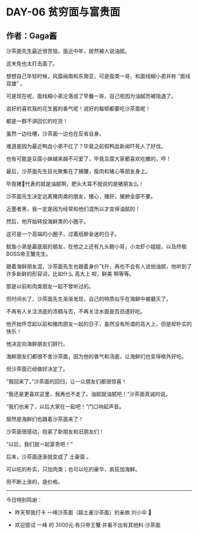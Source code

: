 # DAY-06 贫穷面与富贵面

## 作者：Gaga酱

沙茶面先生最近很苦恼，面近中年，居然被人说油腻。

这未免也太打击面了。

想想自己年轻时候，风靡闽南和东南亚，可是面类一哥，和面线糊小弟并称 “面线双雄” 。

可是现在呢，面线糊小弟沦落成了早餐一哥，自己呢因为油腻而被隐退了。

说好的喜欢我的花生酱的香气呢！说好的每顿都要吃沙茶面呢！

都是一群不讲回忆的吃货！

虽然一边吐槽，沙茶面一边也在反省自身。

难道是因为最近鸭血小弟不红了？毕竟之前假鸭血新闻吓死人了好伐。

也有可能是豆腐小妹越来越不可爱了，毕竟豆腐大家都喜欢吃嫩的，哼！

最后，沙茶面先生目光聚集在了猪腰，瘦肉和猪心等朋友身上。

毕竟猪🐷代表的就是油腻啊，肥头大耳不就说的是猪朋友么！

沙茶面先生决定远离猪肉类的朋友，猪心，猪肝，猪肺全部不要。

近墨者黑，我一定是因为经常和他们混所以才变得油腻的！

然后，他开始转投海鲜类的小圈子。

这可是一个高端的小圈子，过着纸醉金迷的日子。

鱿鱼小弟是最底层的朋友，在他之上还有九头鲍小哥，小龙虾小姐姐，以及终极BOSS帝王蟹先生。

跟着海鲜朋友混，沙茶面先生也跟着身价飞升，再也不会有人说他油腻，他听到了许多新鲜的形容词，比如什么 高大上 啦，鲜美 啊等等。

那是以前和肉类朋友一起不曾听过的。

但时间长了，沙茶面先生渐渐发现，自己的特质似乎在海鲜中被磨灭了。

不再有人关注汤底的浓稠与否，不再关注水面是否劲道好吃。

他开始怀念起以前和猪肉朋友一起的日子，虽然没有所谓的高大上，但是却朴实的快乐！

他决定向海鲜朋友们辞行。

海鲜朋友们都很不舍沙茶面，因为他的香气和汤底，让海鲜们也变得格外好吃。

但沙茶面已经做好决定了。

“我回来了。”沙茶面的回归，让一众朋友们都很惊喜！

“我还是更喜欢这里，我再也不走了。油腻就油腻吧！”沙茶面真诚的说。

“我们也来了，以后大家在一起吧！”门口响起声音。

居然是海鲜们也跟着沙茶面来了！

沙茶面很感动，抱紧了新朋友和旧朋友们！

“以后，我们就一起富贵吧！”

后来，沙茶面逐渐就变成了 土豪面 。

可以吃的朴实，只加肉类；也可以吃的豪华，疯狂加海鲜。

但不断上涨的，是价格。

***

今日特别鸣谢：

 -  昨天带我打卡 一峰沙茶面（超土豪沙茶面）的亲故 刘小伞 🌸

 -  欢迎尝试 一峰 的 3000元·有只帝王蟹·并看不出有其他料·沙茶面



